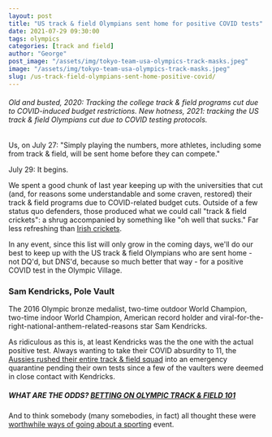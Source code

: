 ```yaml
---
layout: post
title: "US track & field Olympians sent home for positive COVID tests"
date: 2021-07-29 09:30:00
tags: olympics
categories: [track and field]
author: "George"
post_image: "/assets/img/tokyo-team-usa-olympics-track-masks.jpeg"
image: "/assets/img/tokyo-team-usa-olympics-track-masks.jpeg"
slug: /us-track-field-olympians-sent-home-positive-covid/
---
```

<h6>Old and busted, 2020: Tracking the college track & field programs cut due to COVID-induced budget restrictions. New hotness, 2021: tracking the US track & field Olympians cut due to COVID testing protocols.</h6>

Us, on July 27: "Simply playing the numbers, more athletes, including some from track & field, will be sent home before they can compete."

July 29: It begins.

We spent a good chunk of last year keeping up with the universities that cut (and, for reasons some understandable and some craven, restored) their track & field programs due to COVID-related budget cuts. Outside of a few status quo defenders, those produced what we could call "track & field crickets": a shrug accompanied by something like "oh well that sucks." Far less refreshing than [Irish crickets](https://podcasts.apple.com/us/podcast/victory-the-podcast/id1517406283). 

In any event, since this list will only grow in the coming days, we'll do our best to keep up with the US track & field Olympians who are sent home - not DQ'd, but DNS'd, because so much better that way - for a positive COVID test in the Olympic Village.

### Sam Kendricks, Pole Vault

The 2016 Olympic bronze medalist, two-time outdoor World Champion, two-time indoor World Champion, American record holder and viral-for-the-right-national-anthem-related-reasons star Sam Kendricks. 

As ridiculous as this is, at least Kendricks was the the one with the actual positive test. Always wanting to take their COVID absurdity to 11, the [Aussies rushed their entire track & field squad](https://www.theguardian.com/sport/2021/jul/29/olympic-athletes-fear-domino-effect-as-pole-vaulters-test-positive-for-covid) into an emergency quarantine pending their own tests since a few of the vaulters were deemed in close contact with Kendricks. 

##### WHAT ARE THE ODDS? [BETTING ON OLYMPIC TRACK & FIELD 101](https://nalathletics.com/blog/2021/07/28/olympic-track-field-sports-betting-primer)

And to think somebody (many somebodies, in fact) all thought these were [worthwhile ways of going about a sporting](https://nalathletics.com/blog/2021/07/27/covid-olympics-track-field-worth) event. 
